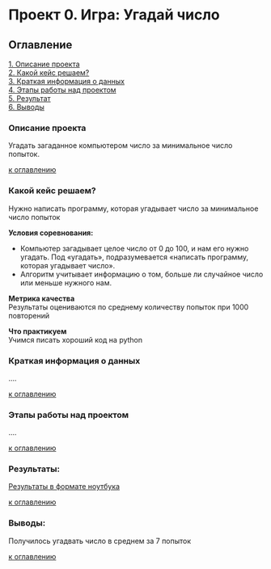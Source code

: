 # Проект 0. Игра: Угадай число
 
## Оглавление  
[1. Описание проекта](#описание-проекта)\
[2. Какой кейс решаем?](#какой-кейс-решаем)\
[3. Краткая информация о данных](#краткая-информация-о-данных)  
[4. Этапы работы над проектом](#этапы-работы-над-проектом)  
[5. Результат](#результаты)    
[6. Выводы](#выводы) 

### Описание проекта    
Угадать загаданное компьютером число за минимальное число попыток.

[к оглавлению](#оглавление)


### Какой кейс решаем?    
Нужно написать программу, которая угадывает число за минимальное число попыток

**Условия соревнования:**  
- Компьютер загадывает целое число от 0 до 100, и нам его нужно угадать. Под «угадать», подразумевается «написать программу, которая угадывает число».
- Алгоритм учитывает информацию о том, больше ли случайное число или меньше нужного нам.

**Метрика качества**     
Результаты оцениваются по среднему количеству попыток при 1000 повторений

**Что практикуем**     
Учимся писать хороший код на python


### Краткая информация о данных
....
  
[к оглавлению](#оглавление)


### Этапы работы над проектом  
....

[к оглавлению](#оглавление)


### Результаты:  
[Результаты в формате ноутбука](https://github.com/SmuKkii/SF_data_science/blob/main/project_0/baseline.ipynb)

[к оглавлению](#оглавление)

### Выводы:  
Получилось угадвать число в среднем за 7 попыток

[к оглавлению](#оглавление)

